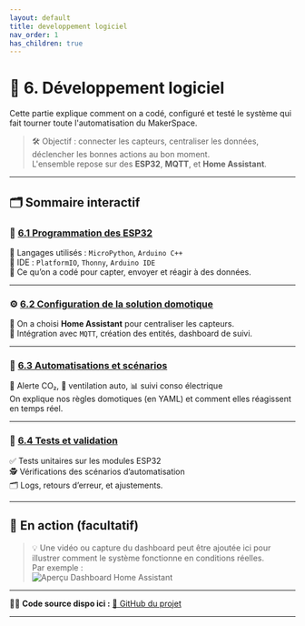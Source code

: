 ```yaml
---
layout: default
title: developpement logiciel
nav_order: 1
has_children: true
---
```


# 🧠 6. Développement logiciel

Cette partie explique comment on a codé, configuré et testé le système qui fait tourner toute l'automatisation du MakerSpace.

> 🛠️ Objectif : connecter les capteurs, centraliser les données, déclencher les bonnes actions au bon moment.  
> L'ensemble repose sur des **ESP32**, **MQTT**, et **Home Assistant**.

---

## 🗂️ Sommaire interactif

### 🔌 [6.1 Programmation des ESP32](6_1_programmation_esp32.md)
📎 Langages utilisés : `MicroPython`, `Arduino C++`  
🧰 IDE : `PlatformIO`, `Thonny`, `Arduino IDE`  
🧠 Ce qu’on a codé pour capter, envoyer et réagir à des données.

---

### ⚙️ [6.2 Configuration de la solution domotique](6_2_configuration_domotique.md)
🧠 On a choisi **Home Assistant** pour centraliser les capteurs.  
📡 Intégration avec `MQTT`, création des entités, dashboard de suivi.

---

### 🤖 [6.3 Automatisations et scénarios](6_3_automatisations_scenarios.md)
🚨 Alerte CO₂, 🔁 ventilation auto, 📊 suivi conso électrique  
On explique nos règles domotiques (en YAML) et comment elles réagissent en temps réel.

---

### 🧪 [6.4 Tests et validation](6_4_tests_validation.md)
✅ Tests unitaires sur les modules ESP32  
🕵️ Vérifications des scénarios d’automatisation  
🗂️ Logs, retours d’erreur, et ajustements.

---

## 🎥 En action (facultatif)

> 💡 Une vidéo ou capture du dashboard peut être ajoutée ici pour illustrer comment le système fonctionne en conditions réelles.  
> Par exemple :  
> ![Aperçu Dashboard Home Assistant](../assets/dashboard_preview.png)

---

🧑‍💻 **Code source dispo ici :** [🔗 GitHub du projet](https://github.com/tonrepo)

---



